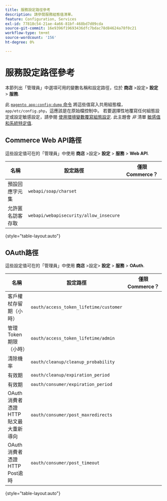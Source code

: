 ```yaml
---
title: 服務設定路徑參考
description: 請參閱服務組態值清單。
feature: Configuration, Services
exl-id: 77818c54-21ae-4a66-81bf-468bd7d09cda
source-git-commit: 16e9396f19693436dfc7bdac78d84624a78f0c21
workflow-type: tm+mt
source-wordcount: '156'
ht-degree: 0%

---
```


# 服務設定路徑參考

本節列出「管理員」中選項可用的變數名稱和設定路徑，位於 **商店** >設定> **設定** > **服務**.

此 [`magento app:config:dump` 命令](../cli/export-configuration.md) 將這些值寫入共用組態檔， `app/etc/config.php`，這應該是在原始檔控制中。 若要選擇性地覆寫任何組態設定或設定敏感設定，請參閱 [使用環境變數覆寫組態設定](override-config-settings.md#environment-variables). 此主題會 _非_ 清單 [敏感值和系統特定值](config-reference-sens.md).

## Commerce Web API路徑

這些設定值可在的「管理員」中使用 **商店** >設定> **設定** > **服務** > **Web API**.

| 名稱 | 設定路徑 | 僅限Commerce？ |
|--------------|--------------|--------------|
| 預設回應字元集 | `webapi/soap/charset` | <!-- ![Not Commerce-only](/help/assets/configuration/red-x.png) --> |
| 允許匿名訪客存取 | `webapi/webapisecurity/allow_insecure` | <!-- ![Not Commerce-only](/help/assets/configuration/red-x.png) --> |

{style="table-layout:auto"}

## OAuth路徑

這些設定值可在的「管理員」中使用 **商店** >設定> **設定** > **服務** > **OAuth**.

| 名稱 | 設定路徑 | 僅限Commerce？ |
|--------------|--------------|--------------|
| 客戶權杖存留期（小時） | `oauth/access_token_lifetime/customer` | <!-- ![Not Commerce-only](/help/assets/configuration/red-x.png) --> |
| 管理Token期限（小時） | `oauth/access_token_lifetime/admin` | <!-- ![Not Commerce-only](/help/assets/configuration/red-x.png) --> |
| 清除機率 | `oauth/cleanup/cleanup_probability` | <!-- ![Not Commerce-only](/help/assets/configuration/red-x.png) --> |
| 有效期 | `oauth/cleanup/expiration_period` | <!-- ![Not Commerce-only](/help/assets/configuration/red-x.png) --> |
| 有效期 | `oauth/consumer/expiration_period` | <!-- ![Not Commerce-only](/help/assets/configuration/red-x.png) --> |
| OAuth消費者憑證HTTP貼文最大重新導向 | `oauth/consumer/post_maxredirects` | <!-- ![Not Commerce-only](/help/assets/configuration/red-x.png) --> |
| OAuth消費者憑證HTTP Post逾時 | `oauth/consumer/post_timeout` | <!-- ![Not Commerce-only](/help/assets/configuration/red-x.png) --> |

{style="table-layout:auto"}
